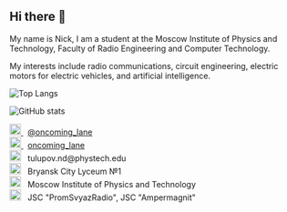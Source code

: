 ## Hi there 👋
My name is Nick, I am a student at the Moscow Institute of Physics and Technology, Faculty of Radio Engineering and Computer Technology.

My interests include radio communications, circuit engineering, electric motors for electric vehicles, and artificial intelligence.

![Top Langs](https://github-readme-stats.vercel.app/api/top-langs/?username=oncominglane&layout=compact&langs_count=8&theme=dark&hide=TeX,Jupyter%20Notebook)

![GitHub stats](https://github-readme-stats.vercel.app/api?username=oncominglane&show_icons=true&theme=dark)

<p align="left">
  <a href="https://t.me/oncoming_lane" target="_blank">
    <img src="logos_all/telegram.png" alt="Telegram" width="20"/>
  </a>
  &nbsp; <a href="https://t.me/oncoming_lane" target="_blank">@oncoming_lane</a>
  <br/>

  <a href="https://vk.com/oncoming_lane" target="_blank">
    <img src="logos_all/vk.png" alt="VK" width="20"/>
  </a>
  &nbsp; <a href="https://vk.com/oncoming_lane" target="_blank">oncoming_lane</a>
  <br/>

  <img src="logos_all/email.png" alt="Email" width="20"/>
  &nbsp; tulupov.nd@phystech.edu
  <br/>

  <img src="logos_all/school.png" alt="School" width="20"/>
  &nbsp; Bryansk City Lyceum №1
  <br/>

  <img src="logos_all/institute.png" alt="Institute" width="20"/>
  &nbsp; Moscow Institute of Physics and Technology
  <br/>

  <img src="logos_all/company.png" alt="Company" width="20"/>
  &nbsp; JSC "PromSvyazRadio", JSC "Ampermagnit"
</p>


<!--
**oncominglane/oncominglane** is a ✨ _special_ ✨ repository because its `README.md` (this file) appears on your GitHub profile.

Here are some ideas to get you started:

- 🔭 I’m currently working on ...
- 🌱 I’m currently learning ...
- 👯 I’m looking to collaborate on ...
- 🤔 I’m looking for help with ...
- 💬 Ask me about ...
- 📫 How to reach me: ...
- 😄 Pronouns: ...
- ⚡ Fun fact: ...
-->
